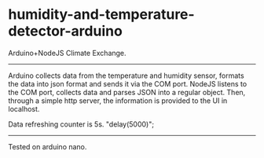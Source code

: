 # humidity-and-temperature-detector-arduino

Arduino+NodeJS Climate Exchange.

---

Arduino collects data from the temperature and humidity sensor, formats the data into json format and sends it via the COM port. NodeJS listens to the COM port, collects data and parses JSON into a regular object. Then, through a simple http server, the information is provided to the UI in localhost.

Data refreshing counter is 5s. "delay(5000)";

---

Tested on arduino nano.

